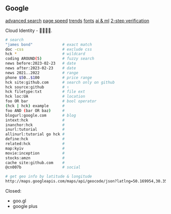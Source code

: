 Google
-

[advanced search](https://www.google.com/advanced_search)
[page speed](https://developers.google.com/speed/pagespeed/insights)
[trends](https://trends.google.com/trends/explore?date=all&q=php,javascript)
[fonts](https://fonts.google.com/)
[ai & ml](https://cloud.google.com/vision/docs/drag-and-drop)
[2-step verification](http://g.co/2sv)

Cloud Identity - 👨‍👩‍👧‍👦.

````sh
# search
"james bond"             # exact match
doc -css                 # exclude css
hck *                    # wildcard
coding AROUND(5)         # fuzzy search
news before:2023-02-23   # date
news after:2023-02-23    # date
news 2021..2022          # range
phone $50..$100          # price range
hck site:github.com      # search only on github
hck source:github        # ↑
hck filetype:txt         # file ext
hck loc:UA               # location
foo OR bar               # bool operator
(hck | hck) example      #
foo AND (bar OR baz)     #
blogurl:google.com       # blog
intext:hck               #
inanchor:hck             #
inurl:tutorial           #
allinurl:tutorial go hck #
define:hck               #
related:hck              #
map:kyiv                 #
movie:inception          #
stocks:amzn              #
cache site:github.com    #
@cn007b                  # social

# get geo info by latitude & longitude
http://maps.googleapis.com/maps/api/geocode/json?latlng=50.169954,30.3569466&sensor=false
````

Closed:
* goo.gl
* google plus
